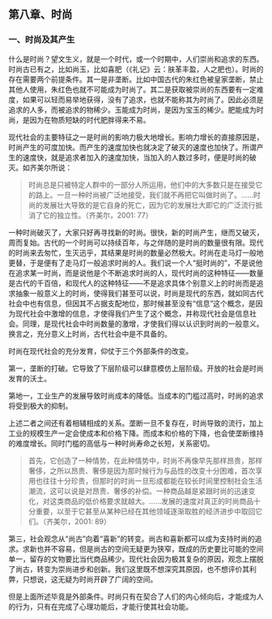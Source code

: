## 第八章、时尚

### 一、时尚及其产生

什么是时尚？望文生义，就是一个时代，或一个时期中，人们崇尚和追求的东西。时尚古已有之，比如尚玉，比如喜肥（《礼记》云：肤革丰盈，人之肥也）。时尚的存在需要两个前提条件。其一是非垄断。比如中国古代的朱红色被皇家垄断，禁止其他人使用，朱红色也就不可能成为时尚了。其二是获取被崇尚的东西要有一定难度，如果可以轻而易举地获得，没有了追求，也就不能称其为时尚了。因此必须是追求的人多，而被追求的物稀少。玉能成为时尚，是因为宝玉的稀少。肥能成为时尚，是因为在物质短缺的时代肥胖得来不易。

现代社会的主要特征之一是时尚的影响力极大地增长。影响力增长的直接原因是，时尚产生的可度加快。而产生的速度加快也就决定了破灭的速度也加快了。所谓产生的速度快，就是追求者加入的速度加快，当加入的人数过多时，便是时尚的破灭。如齐美尔所说：

> 时尚总是只被特定人群中的一部分人所运用，他们中的大多数只是在接受它的路上。一旦一种时尚被广泛地接受，我们就不再把它叫做时尚了。……时尚的发展壮大导致的是它自身的死亡，因为它的发展壮大即它的广泛流行抵消了它的独立性。（齐美尔，2001: 77）

一种时尚破灭了，大家只好再寻找新的时尚。很快，新的时尚产生，继而又破灭，周而复始。古代的一个时尚可以持续百年，与之伴随的是时尚的数量很有限。现代的时尚来去匆忙，生灭迅乎，其结果是时尚的数量必然极大。时尚在走马灯一般地更替，于是便有了走马灯一般追求时尚的人。我们说一个人“挺时尚的”，不是说他在追求某一时尚，而是说他是个不断追求时尚的人，现代时尚的这种特征——数量是古代的千百倍，和现代人的这种特征——不是追求具体个别意义上的时尚而是追求抽象一般意义上的时尚，使得我们甚至可以说，时尚是现代的东西，就如同古代社会中也有信息，但因其不占据支配地位，那时候甚至没有“信息”这个概念，是因为现代社会中激增的信息，才使得我们产生了这个概念，并称现代社会是信息社会。同理，是现代社会中时尚数量的激增，才使我们得以认识到时尚的一般意义。换言之，充分意义上时尚，古代社会中是不具备的。

时尚在现代社会的充分发育，仰仗于三个外部条件的改变。

第一，垄断的打破。它导致了下层阶级可以肆意模仿上层阶级。开放的社会是时尚发育的沃土。

第地一，工业生产的发展导致时尚成本的降低。当成本的门槛过高时，时尚的追求将受到极大的抑制。

上述二者之间还有着相辅相成的关系。垄断一旦不复存在，时尚导致的流行，加上工业的规模生产一定会使成本和价格下降。而成本和价格的下降，也会使垄断维持的难度增长。同时门槛的高低与一种时尚寿命之长短，关系密切。

> 首先，它创造了一种情势，在此种情势中，时尚不再像早先那样昂贵，那样奢侈，之所以昂贵、奢侈是因为那时候行为与品性的改变十分困难，首次享用也往往十分珍贵，但那时的时尚一旦形成都能在较长时间里控制社会生活潮流，这可以说是对昂贵、奢侈的补偿。一种商品越是紧跟时尚的迅速变化，对这类商品的低价格要求就越大。……发展的速度对真正的时尚商品十分重要，以至于它甚至从某种已经在其他领域逐渐取胜的经济进步中取回它们。（齐美尔，2001: 89）

第三，社会观念从“尚古”向着“喜新”的转变。尚古和喜新都可以成为支持时尚的追求。求新也并不容易，但是尚古的空间无疑更为狭窄，既成的历史要比可能的空间单一，留存的文物要比当代商品稀少。现代社会因为极其复杂的原因，观念上摆脱了尚古，转变为崇尚进步和创新。我们这里既不想深究其原因，也不想评价其利弊，只想说，这无疑为时尚开辟了广阔的空间。

但是上面所述毕竟是外部条件。时尚只有在契合了人们的内心倾向后，才能成为人的行为，只有在完成了心理功能后，才能行使其社会功能。
